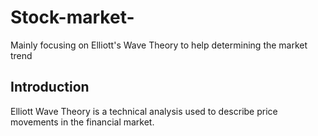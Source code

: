 # Stock-market-
Mainly focusing on Elliott's Wave Theory to help determining the market trend

## Introduction
Elliott Wave Theory is a technical analysis used to describe price movements in the financial market.
